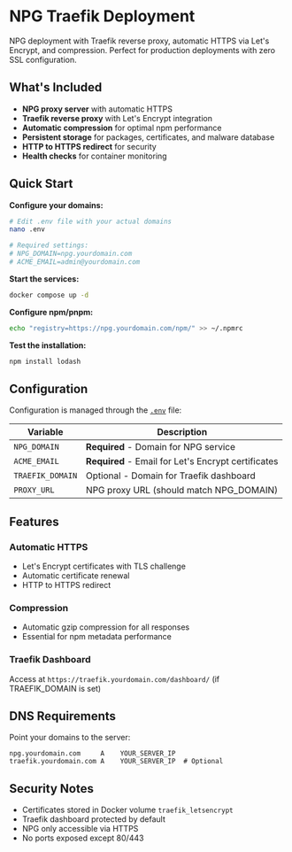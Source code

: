# NPG Traefik Deployment

NPG deployment with Traefik reverse proxy, automatic HTTPS via Let's Encrypt, and compression.
Perfect for production deployments with zero SSL configuration.

## What's Included

- **NPG proxy server** with automatic HTTPS
- **Traefik reverse proxy** with Let's Encrypt integration
- **Automatic compression** for optimal npm performance
- **Persistent storage** for packages, certificates, and malware database
- **HTTP to HTTPS redirect** for security
- **Health checks** for container monitoring

## Quick Start

**Configure your domains:**

```bash
# Edit .env file with your actual domains
nano .env

# Required settings:
# NPG_DOMAIN=npg.yourdomain.com
# ACME_EMAIL=admin@yourdomain.com
```

**Start the services:**

```bash
docker compose up -d
```

**Configure npm/pnpm:**

```bash
echo "registry=https://npg.yourdomain.com/npm/" >> ~/.npmrc
```

**Test the installation:**

```bash
npm install lodash
```

## Configuration

Configuration is managed through the [`.env`](./.env) file:

| Variable | Description |
|----------|-------------|
| `NPG_DOMAIN` | **Required** - Domain for NPG service |
| `ACME_EMAIL` | **Required** - Email for Let's Encrypt certificates |
| `TRAEFIK_DOMAIN` | Optional - Domain for Traefik dashboard |
| `PROXY_URL` | NPG proxy URL (should match NPG_DOMAIN) |

## Features

### Automatic HTTPS
- Let's Encrypt certificates with TLS challenge
- Automatic certificate renewal
- HTTP to HTTPS redirect

### Compression
- Automatic gzip compression for all responses
- Essential for npm metadata performance

### Traefik Dashboard
Access at `https://traefik.yourdomain.com/dashboard/` (if TRAEFIK_DOMAIN is set)

## DNS Requirements

Point your domains to the server:

```
npg.yourdomain.com     A    YOUR_SERVER_IP
traefik.yourdomain.com A    YOUR_SERVER_IP  # Optional
```

## Security Notes

- Certificates stored in Docker volume `traefik_letsencrypt`
- Traefik dashboard protected by default
- NPG only accessible via HTTPS
- No ports exposed except 80/443
